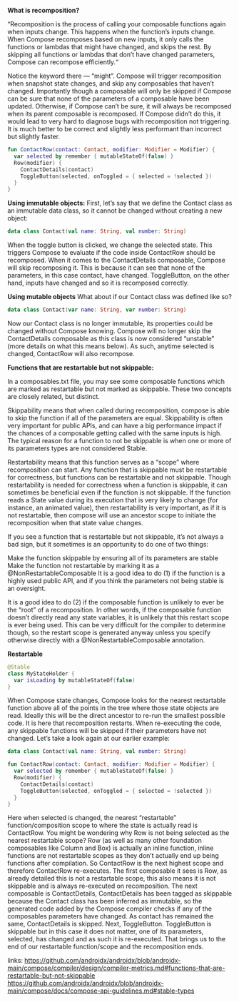 **What is recomposition?**

“Recomposition is the process of calling your composable functions again when inputs change. This happens when the function’s inputs change. When Compose recomposes based on new inputs, it only calls the functions or lambdas that might have changed, and skips the rest. By skipping all functions or lambdas that don’t have changed parameters, Compose can recompose efficiently.“

Notice the keyword there — “might”. Compose will trigger recomposition when snapshot state changes, and skip any composables that haven’t changed. Importantly though a composable will only be skipped if Compose can be sure that none of the parameters of a composable have been updated. Otherwise, if Compose can’t be sure, it will always be recomposed when its parent composable is recomposed. If Compose didn’t do this, it would lead to very hard to diagnose bugs with recomposition not triggering. It is much better to be correct and slightly less performant than incorrect but slightly faster.
```kt
fun ContactRow(contact: Contact, modifier: Modifier = Modifier) {
  var selected by remember { mutableStateOf(false) }
  Row(modifier) {
    ContactDetails(contact)
    ToggleButton(selected, onToggled = { selected = !selected })
  }
}
```
**Using immutable objects:**
First, let’s say that we define the Contact class as an immutable data class, so it cannot be changed without creating a new object:
```kt
data class Contact(val name: String, val number: String)
```

When the toggle button is clicked, we change the selected state. This triggers Compose to evaluate if the code inside ContactRow should be recomposed. When it comes to the ContactDetails composable, Compose will skip recomposing it. This is because it can see that none of the parameters, in this case contact, have changed. ToggleButton, on the other hand, inputs have changed and so it is recomposed correctly.

**Using mutable objects**
What about if our Contact class was defined like so?

```kt
data class Contact(var name: String, var number: String)
```
Now our Contact class is no longer immutable, its properties could be changed without Compose knowing. Compose will no longer skip the ContactDetails composable as this class is now considered “unstable” (more details on what this means below). As such, anytime selected is changed, ContactRow will also recompose.



**Functions that are restartable but not skippable:**

In a composables.txt file, you may see some composable functions which are marked as restartable but not marked as skippable. These two concepts are closely related, but distinct.

Skippability means that when called during recomposition, compose is able to skip the function if all of the parameters are equal. Skippability is often very important for public APIs, and can have a big performance impact if the chances of a composable getting called with the same inputs is high. The typical reason for a function to not be skippable is when one or more of its parameters types are not considered Stable.

Restartability means that this function serves as a “scope” where recomposition can start. Any function that is skippable must be restartable for correctness, but functions can be restartable and not skippable. Though restartability is needed for correctness when a function is skippable, it can sometimes be beneficial even if the function is not skippable. If the function reads a State value during its execution that is very likely to change (for instance, an animated value), then restartability is very important, as if it is not restartable, then compose will use an ancestor scope to initiate the recomposition when that state value changes.

If you see a function that is restartable but not skippable, it’s not always a bad sign, but it sometimes is an opportunity to do one of two things:

Make the function skippable by ensuring all of its parameters are stable
Make the function not restartable by marking it as a @NonRestartableComposable
It is a good idea to do (1) if the function is a highly used public API, and if you think the parameters not being stable is an oversight.

It is a good idea to do (2) if the composable function is unlikely to ever be the “root” of a recomposition. In other words, if the composable function doesn’t directly read any state variables, it is unlikely that this restart scope is ever being used. This can be very difficult for the compiler to determine though, so the restart scope is generated anyway unless you specify otherwise directly with a @NonRestartableComposable annotation.



**Restartable**
```kt
@Stable
class MyStateHolder {
  var isLoading by mutableStateOf(false)
}
```
When Compose state changes, Compose looks for the nearest restartable function above all of the points in the tree where those state objects are read. Ideally this will be the direct ancestor to re-run the smallest possible code. It is here that recomposition restarts. When re-executing the code, any skippable functions will be skipped if their parameters have not changed. Let’s take a look again at our earlier example:
```kt
data class Contact(val name: String, val number: String)

fun ContactRow(contact: Contact, modifier: Modifier = Modifier) {
  var selected by remember { mutableStateOf(false) }
  Row(modifier) {
    ContactDetails(contact)
    ToggleButton(selected, onToggled = { selected = !selected })
  }
}
```
Here when selected is changed, the nearest “restartable” function/composition scope to where the state is actually read is ContactRow. You might be wondering why Row is not being selected as the nearest restartable scope? Row (as well as many other foundation composables like Column and Box) is actually an inline function, inline functions are not restartable scopes as they don’t actually end up being functions after compilation. So ContactRow is the next highest scope and therefore ContactRow re-executes. The first composable it sees is Row, as already detailed this is not a restartable scope, this also means it is not skippable and is always re-executed on recomposition. The next composable is ContactDetails, ContactDetails has been tagged as skippable because the Contact class has been inferred as immutable, so the generated code added by the Compose compiler checks if any of the composables parameters have changed. As contact has remained the same, ContactDetails is skipped. Next, ToggleButton. ToggleButton is skippable but in this case it does not matter, one of its parameters, selected, has changed and as such it is re-executed. That brings us to the end of our restartable function/scope and the recomposition ends.


links:
https://github.com/androidx/androidx/blob/androidx-main/compose/compiler/design/compiler-metrics.md#functions-that-are-restartable-but-not-skippable
https://github.com/androidx/androidx/blob/androidx-main/compose/docs/compose-api-guidelines.md#stable-types